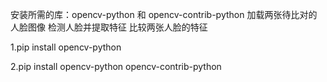 安装所需的库：opencv-python 和 opencv-contrib-python
加载两张待比对的人脸图像
检测人脸并提取特征
比较两张人脸的特征


1.pip install opencv-python

2.pip install opencv-python opencv-contrib-python